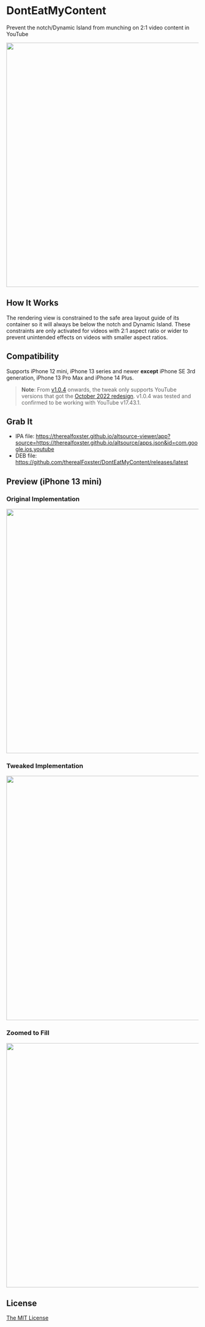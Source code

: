 # DontEatMyContent
Prevent the notch/Dynamic Island from munching on 2:1 video content in YouTube

<p align="center">
<img src="https://github.com/therealFoxster/DontEatMyContent/assets/77606385/57a0243e-503c-490a-9c4a-3c95ebcdb582" width="640">
</p>

## How It Works
The rendering view is constrained to the safe area layout guide of its container so it will always be below the notch and Dynamic Island. These constraints are only activated for videos with 2:1 aspect ratio or wider to prevent unintended effects on videos with smaller aspect ratios. 

## Compatibility
Supports iPhone 12 mini, iPhone 13 series and newer **except** iPhone SE 3rd generation, iPhone 13 Pro Max and iPhone 14 Plus.

> **Note**: From [v1.0.4](https://github.com/therealFoxster/DontEatMyContent/releases/tag/v1.0.4) onwards, the tweak only supports YouTube versions that got the [October 2022 redesign](https://blog.youtube/news-and-events/an-updated-look-and-feel-for-youtube/). v1.0.4 was tested and confirmed to be working with YouTube v17.43.1.

## Grab It
- IPA file: https://therealfoxster.github.io/altsource-viewer/app?source=https://therealfoxster.github.io/altsource/apps.json&id=com.google.ios.youtube
- DEB file: https://github.com/therealFoxster/DontEatMyContent/releases/latest

## Preview (iPhone 13 mini)
### Original Implementation
<p align="center">
<img src="https://github.com/therealFoxster/DontEatMyContent/assets/77606385/3254c8ce-79ba-4dea-aab6-060fb124a3c4" width="640">
</p>

### Tweaked Implementation
<p align="center">
<img src="https://github.com/therealFoxster/DontEatMyContent/assets/77606385/5aa852e5-de70-4e3c-9024-d692510c80e5" width="640">
</p>

### Zoomed to Fill
<p align="center">
<img src="https://github.com/therealFoxster/DontEatMyContent/assets/77606385/aac6841c-4330-4021-aa11-d5185165f2d4" width="640">
</p>

## License
[The MIT License](LICENSE.md)
